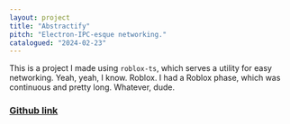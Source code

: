 ```yaml
---
layout: project
title: "Abstractify"
pitch: "Electron-IPC-esque networking."
catalogued: "2024-02-23"
---
```


This is a project I made using `roblox-ts`, which serves a utility for easy
networking. Yeah, yeah, I know. Roblox. I had a Roblox phase, which was
continuous and pretty long. Whatever, dude.

### [Github link](https://github.com/rwilliaise/abstractify)
